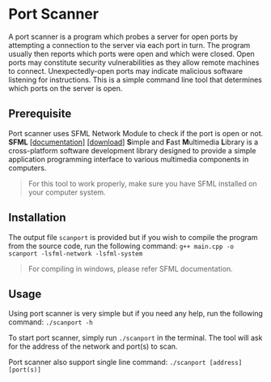 # Port Scanner
A port scanner is a program which probes a server for open ports by attempting a connection to the server via each port in turn. The program usually then reports which ports were open and which were closed. Open ports may constitute security vulnerabilities as they allow remote machines to connect. Unexpectedly-open ports may indicate malicious software listening for instructions.
This is a simple command line tool that determines which ports on the server is open.

## Prerequisite
Port scanner uses SFML Network Module to check if the port is open or not.
**SFML** [[documentation]](https://www.sfml-dev.org/documentation/2.5.1/) [[download]](https://www.sfml-dev.org/download.php)
**S**imple and **F**ast **M**ultimedia **L**ibrary is a cross-platform software development library designed to provide a simple application programming interface to various multimedia components in computers.

> For this tool to work properly, make sure you have SFML installed on your computer system.

## Installation
The output file `scanport` is provided but if you wish to compile the program from the source code, run the following command: `g++ main.cpp -o scanport -lsfml-network -lsfml-system`
> For compiling in windows, please refer SFML documentation.

## Usage
Using port scanner is very simple but if you need any help, run the following command: `./scanport -h`

To start port scanner, simply run `./scanport` in the terminal. The tool will ask for the address of the network and port(s) to scan.

Port scanner also support single line command: `./scanport [address] [port(s)]`

